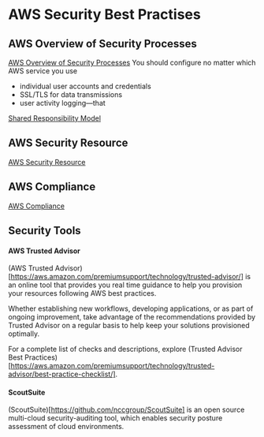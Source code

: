 # AWS Security Best Practises
## AWS Overview of Security Processes
[AWS Overview of Security Processes](https://aws.amazon.com/whitepapers/overview-of-security-processes/)
You should configure no matter which AWS service you use 
* individual user accounts and credentials
* SSL/TLS for data transmissions
* user activity logging—that

[Shared Responsibility Model](https://aws.amazon.com/compliance/shared-responsibility-model/)

## AWS Security Resource
[AWS Security Resource](https://aws.amazon.com/security/security-resources/)

## AWS Compliance 
[AWS Compliance](https://aws.amazon.com/compliance/)

## Security Tools
#### AWS Trusted Advisor
(AWS Trusted Advisor)[https://aws.amazon.com/premiumsupport/technology/trusted-advisor/] is an online tool that provides you real time guidance to help you provision your resources following AWS best practices.

Whether establishing new workflows, developing applications, or as part of ongoing improvement, take advantage of the recommendations provided by Trusted Advisor on a regular basis to help keep your solutions provisioned optimally.

For a complete list of checks and descriptions, explore (Trusted Advisor Best Practices)[https://aws.amazon.com/premiumsupport/technology/trusted-advisor/best-practice-checklist/].

#### ScoutSuite
(ScoutSuite)[https://github.com/nccgroup/ScoutSuite] is an open source multi-cloud security-auditing tool, which enables security posture assessment of cloud environments.